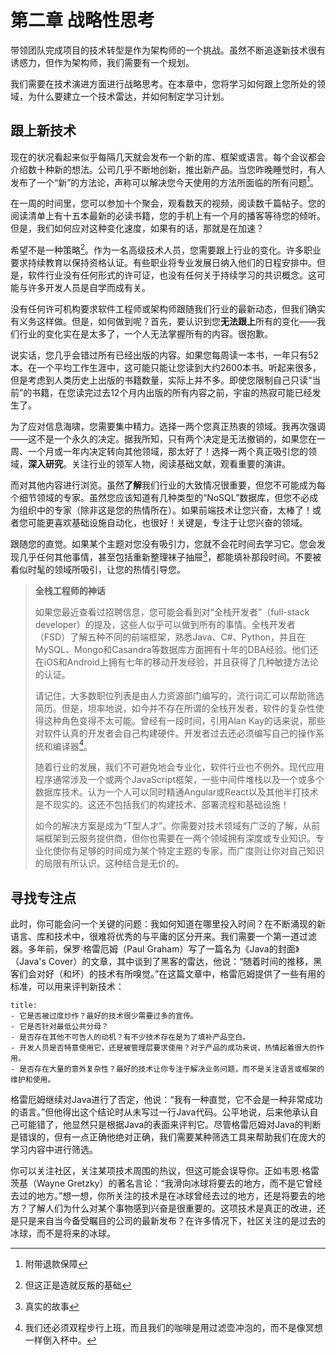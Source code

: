 # 第二章 战略性思考

带领团队完成项目的技术转型是作为架构师的一个挑战。虽然不断追逐新技术很有诱惑力，但作为架构师，我们需要有一个规划。

我们需要在技术演进方面进行战略思考。在本章中，您将学习如何跟上您所处的领域，为什么要建立一个技术雷达，并如何制定学习计划。

## 跟上新技术

现在的状况看起来似乎每隔几天就会发布一个新的库、框架或语言。每个会议都会介绍数十种新的想法。公司几乎不断地创新，推出新产品。当您昨晚睡觉时，有人发布了一个“新”的方法论，声称可以解决您今天使用的方法所面临的所有问题[^1]。

在一周的时间里，您可以参加十个聚会，观看数天的视频，阅读数千篇帖子。您的阅读清单上有十五本最新的必读书籍，您的手机上有一个月的播客等待您的倾听。但是，我们如何应对这种变化速度，如果有的话，那就是在加速？

希望不是一种策略[^2]。作为一名高级技术人员，您需要跟上行业的变化。许多职业要求持续教育以保持资格认证。有些职业将专业发展日纳入他们的日程安排中。但是，软件行业没有任何形式的许可证，也没有任何关于持续学习的共识概念。这可能与许多开发人员是自学而成有关。

没有任何许可机构要求软件工程师或架构师跟随我们行业的最新动态，但我们确实有义务这样做。但是，如何做到呢？首先，要认识到您**无法跟上**所有的变化——我们行业的变化实在是太多了，一个人无法掌握所有的内容。很抱歉。

说实话，您几乎会错过所有已经出版的内容。如果您每周读一本书，一年只有52本。在一个平均工作生涯中，这可能只能让您读到大约2600本书。听起来很多，但是考虑到人类历史上出版的书籍数量，实际上并不多。即使您限制自己只读“当前”的书籍，在您读完过去12个月内出版的所有内容之前，宇宙的热寂可能已经发生了。

为了应对信息海啸，您需要集中精力。选择一两个您真正热衷的领域。我再次强调——这不是一个永久的决定。据我所知，只有两个决定是无法撤销的，如果您在一周、一个月或一年内决定转向其他领域，那太好了！选择一两个真正吸引您的领域，**深入研究**。关注行业的领军人物，阅读基础文献，观看重要的演讲。

而对其他内容进行浏览。虽然**了解**我们行业的大致情况很重要，但您不可能成为每个细节领域的专家。虽然您应该知道有几种类型的“NoSQL”数据库，但您不必成为组织中的专家（除非这是您的热情所在）。如果前端技术让您兴奋，太棒了！或者您可能更喜欢基础设施自动化，也很好！关键是，专注于让您兴奋的领域。

跟随您的直觉。如果某个主题对您没有吸引力，您就不会花时间去学习它。您会发现几乎任何其他事情，甚至包括重新整理袜子抽屉[^3]，都能填补那段时间。不要被看似时髦的领域所吸引，让您的热情引导您。


> **全栈工程师的神话**
> 
> 如果您最近查看过招聘信息，您可能会看到对“全栈开发者”（full-stack developer）的提及，这些人似乎可以做到所有的事情。全栈开发者（FSD）了解五种不同的前端框架，熟悉Java、C#、Python，并且在MySQL、Mongo和Casandra等数据库方面拥有十年的DBA经验。他们还在iOS和Android上拥有七年的移动开发经验，并且获得了几种敏捷方法论的认证。
> 
> 请记住，大多数职位列表是由人力资源部门编写的，流行词汇可以帮助筛选简历。但是，坦率地说，如今并不存在所谓的全栈开发者，软件的复杂性使得这种角色变得不太可能。曾经有一段时间，引用Alan Kay的话来说，那些对软件认真的开发者会自己构建硬件。开发者过去还必须编写自己的操作系统和编译器[^4]。
> 
> 随着行业的发展，我们不可避免地会专业化，软件行业也不例外。现代应用程序通常涉及一个或两个JavaScript框架，一些中间件堆栈以及一个或多个数据库技术。认为一个人可以同时精通Angular或React以及其他半打技术是不现实的。这还不包括我们的构建技术、部署流程和基础设施！
> 
> 如今的解决方案是成为“T型人才”。你需要对技术领域有广泛的了解，从前端框架到云服务提供商，但你也需要在一两个领域拥有深度或专业知识。专业化使你有足够的时间成为某个特定主题的专家，而广度则让你对自己知识的局限有所认识。这种结合是无价的。

## 寻找专注点

此时，你可能会问一个关键的问题：我如何知道在哪里投入时间？在不断涌现的新语言、库和技术中，很难将优秀的与平庸的区分开来。我们需要一个第一道过滤器。多年前，保罗·格雷厄姆（Paul Graham）写了一篇名为《Java的封面》（Java's Cover）的文章，其中谈到了黑客的雷达，他说：“随着时间的推移，黑客们会对好（和坏）的技术有所嗅觉。”在这篇文章中，格雷厄姆提供了一些有用的标准，可以用来评判新技术：

```ad-tip
title: 
- 它是否被过度炒作？最好的技术很少需要过多的宣传。 
- 它是否针对最低公共分母？
- 是否存在其他不可告人的动机？有不少技术存在是为了填补产品空白。
- 开发人员是否特意使用它，还是被管理层要求使用？对于产品的成功来说，热情起着很大的作用。
- 是否存在大量的意外复杂性？最好的技术让你专注于解决业务问题，而不是关注语言或框架的维护和使用。
```

格雷厄姆继续对Java进行了否定，他说：“我有一种直觉，它不会是一种非常成功的语言。”但他得出这个结论时从未写过一行Java代码。公平地说，后来他承认自己可能错了，他显然只是根据Java的表面来评判它。尽管格雷厄姆对Java的判断是错误的，但有一点正确他绝对正确，我们需要某种筛选工具来帮助我们在庞大的学习内容中进行筛选。

你可以关注社区，关注某项技术周围的热议，但这可能会误导你。正如韦恩·格雷茨基（Wayne Gretzky）的著名言论：“我滑向冰球将要去的地方，而不是它曾经去过的地方。”想一想，你所关注的技术是在冰球曾经去过的地方，还是将要去的地方？了解人们为什么对某个事物感到兴奋是很重要的。这项技术是真正的改进，还是只是来自当今备受瞩目的公司的最新发布？在许多情况下，社区关注的是过去的冰球，而不是将来的冰球。


[^1]: 附带退款保障
[^2]: 但这正是造就反叛的基础
[^3]: 真实的故事
[^4]: 我们还必须双程步行上班，而且我们的咖啡是用过滤壶冲泡的，而不是像冥想一样倒入杯中。